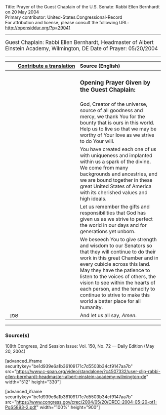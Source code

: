 <html>
<head></head>
<body>
Title: Prayer of the Guest Chaplain of the U.S. Senate: Rabbi Ellen Bernhardt on 20 May 2004<br />
Primary contributor: United-States.Congressional-Record<br />
For attribution and license, please consult the following URL: <a href="http://opensiddur.org/?p=29041">http://opensiddur.org/?p=29041</a>
<p />
<hr />

<div class="english" style="font-size:1.2em;">
Guest Chaplain: Rabbi Ellen Bernhardt, Headmaster of Albert Einstein Academy, Wilmington, DE
Date of Prayer: 05/20/2004

<!--
<blockquote>
<h3>One Minute Speech Given in Recognition of the Guest Chaplain:</h3>
</blockquote>
-->
</div>

<hr />

<table style="margin-left: auto;margin-right: auto;" class="draggable">
<thead><tr><th id="x" style="text-align: right;"><a href="/contributing/upload/">Contribute a translation</a></th><th style="text-align: left;">Source (English)</th></tr></thead>
<tbody>
<tr><td style="vertical-align:top;" width="46%">
<div class="liturgy"><span lang="he">

</span></div></td>
 
<td style="vertical-align:top;" width="53%">
<div class="english">
<h3>Opening Prayer Given by the Guest Chaplain:</h3>
</div></td></tr>

<tr><td style="vertical-align:top;" width="46%">
<div class="liturgy"><span lang="he">

</span></div></td>
 
<td style="vertical-align:top;" width="53%">
<div class="english">
God, 
Creator of the universe, 
source of all goodness and mercy, 
we thank You for the bounty 
that is ours in this world. 
Help us to live 
so that we may be worthy of Your love 
as we strive to do Your will. 
</div></td></tr>


<tr><td style="vertical-align:top;" width="46%">
<div class="liturgy"><span lang="he">

</span></div></td>
 
<td style="vertical-align:top;" width="53%">
<div class="english">
You have created each one of us with uniqueness 
and implanted within us a spark of the divine.
We come from many backgrounds and ancestries, 
and we are bound together 
in these great United States of America 
with its cherished values and high ideals. 
</div></td></tr>


<tr><td style="vertical-align:top;" width="46%">
<div class="liturgy"><span lang="he">

</span></div></td>
 
<td style="vertical-align:top;" width="53%">
<div class="english">
Let us remember 
the gifts 
and responsibilities 
that God has given us 
as we strive to perfect the world 
in our days 
and for generations yet unborn.
</div></td></tr>


<tr><td style="vertical-align:top;" width="46%">
<div class="liturgy"><span lang="he">

</span></div></td>
 
<td style="vertical-align:top;" width="53%">
<div class="english">
We beseech You 
to give strength 
and wisdom 
to our Senators 
so that they will continue to do their work 
in this great Chamber 
and in every cubicle 
across this land. 
May they have the patience 
to listen to the voices of others, 
the vision 
to see within the hearts of each person, 
and the tenacity 
to continue to strive 
to make this world a better place 
for all humanity. 
</div></td></tr>


<tr><td style="vertical-align:top;" width="46%">
<div class="liturgy"><span lang="he">
&nbsp;
אָמֵן׃
</span></div></td>
 
<td style="vertical-align:top;" width="53%">
<div class="english">
And let us all say,
<em>Amen</em>.
</div></td></tr>
</tbody></table>

<hr />

<h3>Source(s)</h3>

108th Congress, 2nd Session
Issue: Vol. 150, No. 72 — Daily Edition (May 20, 2004)

[advanced_iframe securitykey="be1d939e6a1b36109171c7d5503b34cf9147aa7b" src="https://www.c-span.org/video/standalone/?c4507332/user-clip-rabbi-ellen-bernhardt-headmaster-albert-einstein-academy-wilmington-de" width="512" height="330"]

[advanced_iframe securitykey="be1d939e6a1b36109171c7d5503b34cf9147aa7b" src="https://www.congress.gov/crec/2004/05/20/CREC-2004-05-20-pt1-PgS5893-2.pdf" width="100%" height="900"]

</body>
</html>
